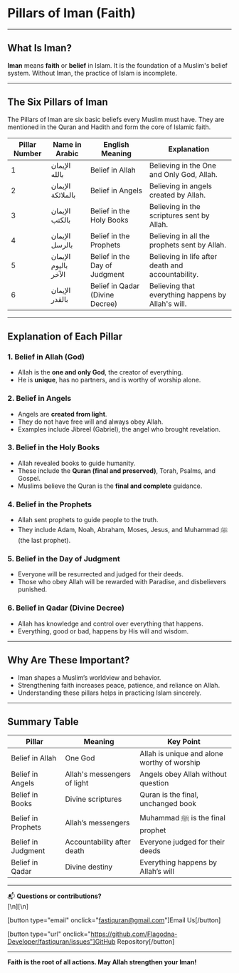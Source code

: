 # Pillars of Iman (Faith)

---

## What Is Iman?

**Iman** means **faith** or **belief** in Islam. It is the foundation of a Muslim's belief system. Without Iman, the practice of Islam is incomplete.

---

## The Six Pillars of Iman

The Pillars of Iman are six basic beliefs every Muslim must have. They are mentioned in the Quran and Hadith and form the core of Islamic faith.

| Pillar Number | Name in Arabic       | English Meaning                 | Explanation                                        |
| ------------- | -------------------- | ------------------------------- | -------------------------------------------------- |
| 1             | الإيمان بالله        | Belief in Allah                 | Believing in the One and Only God, Allah.          |
| 2             | الإيمان بالملائكة    | Belief in Angels                | Believing in angels created by Allah.              |
| 3             | الإيمان بالكتب       | Belief in the Holy Books        | Believing in the scriptures sent by Allah.         |
| 4             | الإيمان بالرسل       | Belief in the Prophets          | Believing in all the prophets sent by Allah.       |
| 5             | الإيمان باليوم الآخر | Belief in the Day of Judgment   | Believing in life after death and accountability.  |
| 6             | الإيمان بالقدر       | Belief in Qadar (Divine Decree) | Believing that everything happens by Allah's will. |

---

## Explanation of Each Pillar

### 1. Belief in Allah (God)

- Allah is the **one and only God**, the creator of everything.
- He is **unique**, has no partners, and is worthy of worship alone.

### 2. Belief in Angels

- Angels are **created from light**.
- They do not have free will and always obey Allah.
- Examples include Jibreel (Gabriel), the angel who brought revelation.

### 3. Belief in the Holy Books

- Allah revealed books to guide humanity.
- These include the **Quran (final and preserved)**, Torah, Psalms, and Gospel.
- Muslims believe the Quran is the **final and complete** guidance.

### 4. Belief in the Prophets

- Allah sent prophets to guide people to the truth.
- They include Adam, Noah, Abraham, Moses, Jesus, and Muhammad ﷺ (the last prophet).

### 5. Belief in the Day of Judgment

- Everyone will be resurrected and judged for their deeds.
- Those who obey Allah will be rewarded with Paradise, and disbelievers punished.

### 6. Belief in Qadar (Divine Decree)

- Allah has knowledge and control over everything that happens.
- Everything, good or bad, happens by His will and wisdom.

---

## Why Are These Important?

- Iman shapes a Muslim’s worldview and behavior.
- Strengthening faith increases peace, patience, and reliance on Allah.
- Understanding these pillars helps in practicing Islam sincerely.

---

## Summary Table

| Pillar             | Meaning                     | Key Point                                   |
| ------------------ | --------------------------- | ------------------------------------------- |
| Belief in Allah    | One God                     | Allah is unique and alone worthy of worship |
| Belief in Angels   | Allah's messengers of light | Angels obey Allah without question          |
| Belief in Books    | Divine scriptures           | Quran is the final, unchanged book          |
| Belief in Prophets | Allah’s messengers          | Muhammad ﷺ is the final prophet             |
| Belief in Judgment | Accountability after death  | Everyone judged for their deeds             |
| Belief in Qadar    | Divine destiny              | Everything happens by Allah’s will          |

---

📬 **Questions or contributions?**  
[\n][\n]

[button type="email" onclick="fastiquran@gmail.com"]Email Us[/button]

[button type="url" onclick="https://github.com/Flagodna-Developer/fastiquran/issues"]GitHub Repository[/button]

---

**Faith is the root of all actions. May Allah strengthen your Iman!**
